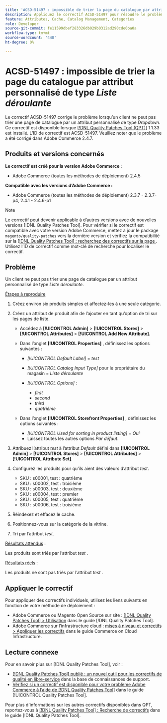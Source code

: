 ```yaml
---
title: 'ACSD-51497 : impossible de trier la page du catalogue par attribut personnalisé de type Liste déroulante'
description: Appliquez le correctif ACSD-51497 pour résoudre le problème Adobe Commerce en raison duquel un client ne peut pas trier une page de catalogue par attribut personnalisé de type Liste déroulante.
feature: Attributes, Cache, Catalog Management, Categories
role: Developer
source-git-commit: fe11599dbef283326db029b0312ad290cde0ba0a
workflow-type: tm+mt
source-wordcount: '448'
ht-degree: 0%

---
```


# ACSD-51497 : impossible de trier la page du catalogue par attribut personnalisé de type *Liste déroulante*

Le correctif ACSD-51497 corrige le problème lorsqu’un client ne peut pas trier une page de catalogue par un attribut personnalisé de type *Dropdown*. Ce correctif est disponible lorsque [[!DNL Quality Patches Tool (QPT)]](https://experienceleague.adobe.com/fr/docs/commerce-knowledge-base/kb/announcements/commerce-announcements/magento-quality-patches-released-new-tool-to-self-serve-quality-patches) 1.1.33 est installé. L’ID de correctif est ACSD-51497. Veuillez noter que le problème a été corrigé dans Adobe Commerce 2.4.7.

## Produits et versions concernés

**Le correctif est créé pour la version Adobe Commerce :**

* Adobe Commerce (toutes les méthodes de déploiement) 2.4.5

**Compatible avec les versions d’Adobe Commerce :**

* Adobe Commerce (toutes les méthodes de déploiement) 2.3.7 - 2.3.7-p4, 2.4.1 - 2.4.6-p1

>[!NOTE]
>
>Le correctif peut devenir applicable à d’autres versions avec de nouvelles versions [!DNL Quality Patches Tool]. Pour vérifier si le correctif est compatible avec votre version Adobe Commerce, mettez à jour le package `magento/quality-patches` vers la dernière version et vérifiez la compatibilité sur la [[!DNL Quality Patches Tool] : recherchez des correctifs sur la page ](https://experienceleague.adobe.com/tools/commerce-quality-patches/index.html?lang=fr). Utilisez l’ID de correctif comme mot-clé de recherche pour localiser le correctif.

## Problème

Un client ne peut pas trier une page de catalogue par un attribut personnalisé de type *Liste déroulante*.

<u>Étapes à reproduire</u>

1. Créez environ six produits simples et affectez-les à une seule catégorie.
1. Créez un attribut de produit afin de l’ajouter en tant qu’option de tri sur les pages de liste.

   * Accédez à **[!UICONTROL Admin]** > **[!UICONTROL Stores]** > **[!UICONTROL Attributes]** > **[!UICONTROL Add New Attribute]**.
   * Dans l’onglet **[!UICONTROL Properties]** , définissez les options suivantes :

      * *[!UICONTROL Default Label]* = *test*
      * *[!UICONTROL Catalog Input Type]* pour le propriétaire du magasin = *Liste déroulante*
      * *[!UICONTROL Options]* :

         * *first*
         * *second*
         * *third*
         * *quatrième*

   * Dans l’onglet **[!UICONTROL Storefront Properties]** , définissez les options suivantes :

      * *[!UICONTROL Used for sorting in product listing]* = *Oui*
      * Laissez toutes les autres options *Par défaut*.

1. Attribuez l’attribut *test* à l’attribut *Default* défini dans **[!UICONTROL Admin]** > **[!UICONTROL Stores]** > **[!UICONTROL Attributes]** > **[!UICONTROL Attribute Set]**.
1. Configurez les produits pour qu’ils aient des valeurs d’attribut *test*.

   * SKU : s00001, test : quatrième
   * SKU : s00002, test : troisième
   * SKU : s00003, test : deuxième
   * SKU : s00004, test : premier
   * SKU : s00005, test : quatrième
   * SKU : s00006, test : troisième

1. Réindexez et effacez le cache.
1. Positionnez-vous sur la catégorie de la vitrine.
1. Tri par l’attribut *test*.

<u>Résultats attendus</u> :

Les produits sont triés par l’attribut *test* .

<u>Résultats réels</u> :

Les produits ne sont pas triés par l’attribut *test* .

## Appliquer le correctif

Pour appliquer des correctifs individuels, utilisez les liens suivants en fonction de votre méthode de déploiement :

* Adobe Commerce ou Magento Open Source sur site : [[!DNL Quality Patches Tool] > Utilisation](/help/tools/quality-patches-tool/usage.md) dans le guide [!DNL Quality Patches Tool].
* Adobe Commerce sur l’infrastructure cloud : [mises à niveau et correctifs > Appliquer les correctifs](https://experienceleague.adobe.com/docs/commerce-cloud-service/user-guide/develop/upgrade/apply-patches.html?lang=fr) dans le guide Commerce on Cloud Infrastructure.

## Lecture connexe

Pour en savoir plus sur [!DNL Quality Patches Tool], voir :

* [[!DNL Quality Patches Tool] publié : un nouvel outil pour les correctifs de qualité en libre-service](https://experienceleague.adobe.com/fr/docs/commerce-knowledge-base/kb/announcements/commerce-announcements/magento-quality-patches-released-new-tool-to-self-serve-quality-patches) dans la base de connaissances de support.
* [Vérifiez si un correctif est disponible pour votre problème Adobe Commerce à l’aide de  [!DNL Quality Patches Tool]](/help/tools/quality-patches-tool/patches-available-in-qpt/check-patch-for-magento-issue-with-magento-quality-patches.md) dans le guide [!UICONTROL Quality Patches Tool].


Pour plus d&#39;informations sur les autres correctifs disponibles dans QPT, reportez-vous à [[!DNL Quality Patches Tool] : Recherche de correctifs](https://experienceleague.adobe.com/tools/commerce-quality-patches/index.html?lang=fr) dans le guide [!DNL Quality Patches Tool].
